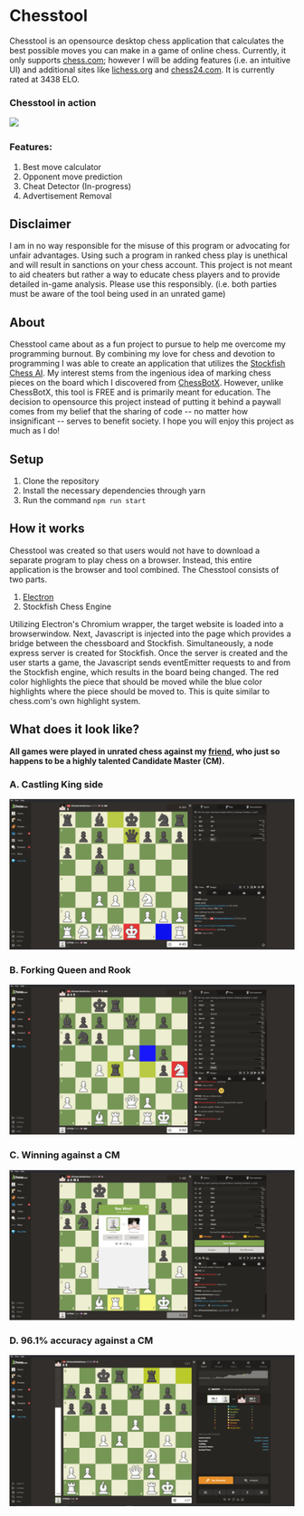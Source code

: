 # Chesstool
Chesstool is an opensource desktop chess application that calculates the best possible moves you can make in a game of online chess. Currently, it only supports [chess.com](https://chess.com/); however I will be adding features (i.e. an intuitive UI) and additional sites like [lichess.org](https://lichess.org/) and [chess24.com](https://chess24.com/). It is currently rated at 3438 ELO.

### Chesstool in action
![](https://media.giphy.com/media/RfWEM0wFboL3y0r1e9/giphy.gif)

### Features:
1. Best move calculator
2. Opponent move prediction
3. Cheat Detector (In-progress)
4. Advertisement Removal

## Disclaimer
I am in no way responsible for the misuse of this program or advocating for unfair advantages. Using such a program in ranked chess play is unethical and will result in sanctions on your chess account. This project is not meant to aid cheaters but rather a way to educate chess players and to provide detailed in-game analysis. Please use this responsibly. (i.e. both parties must be aware of the tool being used in an unrated game)

## About
Chesstool came about as a fun project to pursue to help me overcome my programming burnout. By combining my love for chess and devotion to programming I was able to create an application that utilizes the [Stockfish Chess AI](https://github.com/official-stockfish/Stockfish). My interest stems from the ingenious idea of marking chess pieces on the board which I discovered from [ChessBotX](https://chess-bot.com/). However, unlike ChessBotX, this tool is FREE and is primarily meant for education. The decision to opensource this project instead of putting it behind a paywall comes from my belief that the sharing of code -- no matter how insignificant -- serves to benefit society. I hope you will enjoy this project as much as I do!

## Setup
1. Clone the repository
2. Install the necessary dependencies through yarn
3. Run the command `npm run start`

## How it works
Chesstool was created so that users would not have to download a separate program to play chess on a browser. Instead, this entire application is the browser and tool combined. The Chesstool consists of two parts.

1. [Electron](https://github.com/electron/electron)
2. Stockfish Chess Engine

Utilizing Electron's Chromium wrapper, the target website is loaded into a browserwindow. Next, Javascript is injected into the page which provides a bridge between the chessboard and Stockfish. Simultaneously, a node express server is created for Stockfish. Once the server is created and the user starts a game, the Javascript sends eventEmitter requests to and from the Stockfish engine, which results in the board being changed. The red color highlights the piece that should be moved while the blue color highlights where the piece should be moved to. This is quite similar to chess.com's own highlight system.

## What does it look like?
**All games were played in unrated chess against my [friend](https://github.com/pratikplayer), who just so happens to be a highly talented Candidate Master (CM).**
### A. Castling King side
![Castling King side](./assets/castle.png)
### B. Forking Queen and Rook
![Forking Queen and Rook](./assets/fork.png)
### C. Winning against a CM
![Winning against a titled player](./assets/win.png)
### D. 96.1% accuracy against a CM
![Winning against a titled player](./assets/analysis.png)
